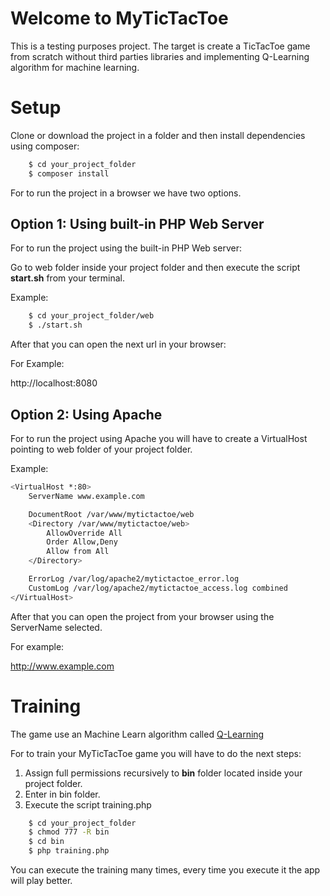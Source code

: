 Welcome to MyTicTacToe
======================

This is a testing purposes project. The target is create a TicTacToe game from scratch without third parties libraries and implementing Q-Learning algorithm for machine learning.

Setup
=====

Clone or download the project in a folder and then install dependencies using composer:

```bash
    $ cd your_project_folder
    $ composer install
```

For to run the project in a browser we have two options.

Option 1: Using built-in PHP Web Server
--------------------------------------

For to run the project using the built-in PHP Web server:

Go to web folder inside your project folder and then execute the script **start.sh** from your terminal.

Example:

```bash
    $ cd your_project_folder/web
    $ ./start.sh
```

After that you can open the next url in your browser:

For Example:

http://localhost:8080

Option 2: Using Apache
----------------------

For to run the project using Apache you will have to create a VirtualHost pointing to web folder of your project folder.

Example:

```bash
<VirtualHost *:80>
    ServerName www.example.com

    DocumentRoot /var/www/mytictactoe/web
    <Directory /var/www/mytictactoe/web>
        AllowOverride All
        Order Allow,Deny
        Allow from All
    </Directory>

    ErrorLog /var/log/apache2/mytictactoe_error.log
    CustomLog /var/log/apache2/mytictactoe_access.log combined
</VirtualHost>
```

After that you can open the project from your browser using the ServerName selected.

For example:

http://www.example.com

Training
========

The game use an Machine Learn algorithm called [Q-Learning](https://en.wikipedia.org/wiki/Q-learning)

For to train your MyTicTacToe game you will have to do the next steps:

1. Assign full permissions recursively to **bin** folder located inside your project folder.
2. Enter in bin folder.
3. Execute the script training.php

```bash
    $ cd your_project_folder
    $ chmod 777 -R bin
    $ cd bin
    $ php training.php
```

You can execute the training many times, every time you execute it the app will play better.